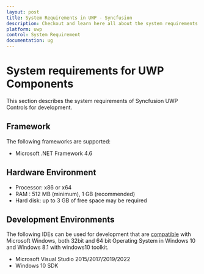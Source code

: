 ```yaml
---
layout: post
title: System Requirements in UWP - Syncfusion
description: Checkout and learn here all about the system requirements needed to use the Syncfusion UWP Components.
platform: uwp
control: System Requirement
documentation: ug
---
```


# System requirements for UWP Components

This section describes the system requirements of Syncfusion UWP Controls for development.

## Framework

The following frameworks are supported:

* Microsoft .NET Framework 4.6

## Hardware Environment

* Processor: x86 or x64
* RAM : 512 MB (minimum), 1 GB (recommended)
* Hard disk: up to 3 GB of free space may be required

## Development Environments

The following IDEs can be used for development that are [compatible](https://www.visualstudio.com/en-us/products/visual-studio-2015-compatibility-vs.aspx) with Microsoft Windows, both 32bit and 64 bit Operating System in Windows 10 and Windows 8.1 with windows10 toolkit.

* Microsoft Visual Studio 2015/2017/2019/2022
* Windows 10 SDK